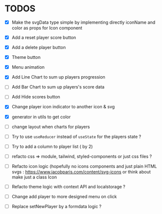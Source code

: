 # TODOS

- [x] Make the svgData type simple by implementing directly iconName and color as props for Icon component
- [x] Add a reset player score button
- [x] Add a delete player button
- [x] Theme button
- [x] Menu animation
- [x] Add Line Chart to sum up players progression
- [ ] Add Bar Chart to sum up players's score data
- [ ] Add Hide scores button
- [x] Change player icon indicator to another icon & svg
- [x] generator in utils to get color
- [ ] change layout when charts for players

- [ ] Try to use `useReducer` instead of `useState` for the players state ?
- [ ] Try to add a column to player list ( by 2)

- [ ] refacto css => module, tailwind, styled-components or just css files ?
- [ ] Refacto icon logic (hopefully no icons components and just plain HTML svgs : <a>https://www.jacobparis.com/content/svg-icons</a> or think about make just a class Icon
- [ ] Refacto theme logic with context API and localstorage ?
- [ ] Change add player to more designed menu on click
- [ ] Replace setNewPlayer by a formdata logic ?
